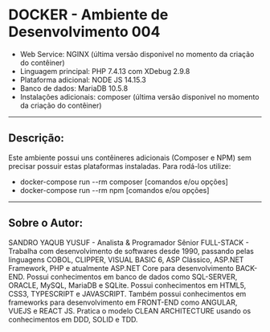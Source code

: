 # DOCKER - Ambiente de Desenvolvimento 004

* Web Service: NGINX (última versão disponivel no momento da criação do contêiner)
* Linguagem principal: PHP 7.4.13 com XDebug 2.9.8
* Plataforma adicional: NODE JS 14.15.3
* Banco de dados: MariaDB 10.5.8
* Instalações adicionais: composer (última versão disponivel no momento da criação do contêiner)

----

## Descrição:

Este ambiente possui uns contêineres adicionais (Composer e NPM) sem precisar possuir estas plataformas instaladas. Para rodá-los utilize:

* docker-compose run --rm composer [comandos e/ou opções]
* docker-compose run --rm npm [comandos e/ou opções]

----

## Sobre o Autor:

SANDRO YAQUB YUSUF - Analista & Programador Sênior FULL-STACK - Trabalha com desenvolvimento de softwares desde 1990, passando pelas linguagens COBOL, CLIPPER, VISUAL BASIC 6, ASP Clássico, ASP.NET Framework, PHP e atualmente ASP.NET Core para desenvolvimento BACK-END. Possui conhecimentos em banco de dados como SQL-SERVER, ORACLE, MySQL, MariaDB e SQLite. Possui conhecimentos em HTML5, CSS3, TYPESCRIPT e JAVASCRIPT. Também possui conhecimentos em frameworks para desenvolvimento em FRONT-END como ANGULAR, VUEJS e REACT JS. Pratica o modelo CLEAN ARCHITECTURE usando os conhecimentos em DDD, SOLID e TDD.
